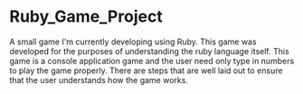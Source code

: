 # Ruby_Game_Project
A small game I'm currently developing using Ruby.
This game was developed for the purposes of understanding the ruby language itself.
This game is a console application game and the user need only type in numbers to play the game properly.
There are steps that are well laid out to ensure that the user understands how the game works.
